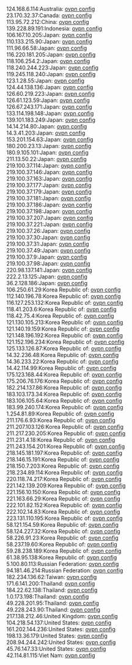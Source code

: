 124.168.6.114:Australia: [ovpn config](vpn/124_168_6_114.ovpn)  
23.170.32.37:Canada: [ovpn config](vpn/23_170_32_37.ovpn)  
113.95.72.212:China: [ovpn config](vpn/113_95_72_212.ovpn)  
139.228.89.191:Indonesia: [ovpn config](vpn/139_228_89_191.ovpn)  
106.167.10.205:Japan: [ovpn config](vpn/106_167_10_205.ovpn)  
110.133.215.90:Japan: [ovpn config](vpn/110_133_215_90.ovpn)  
111.96.66.58:Japan: [ovpn config](vpn/111_96_66_58.ovpn)  
116.220.181.205:Japan: [ovpn config](vpn/116_220_181_205.ovpn)  
118.106.254.2:Japan: [ovpn config](vpn/118_106_254_2.ovpn)  
118.240.244.223:Japan: [ovpn config](vpn/118_240_244_223.ovpn)  
119.245.118.240:Japan: [ovpn config](vpn/119_245_118_240.ovpn)  
123.1.28.55:Japan: [ovpn config](vpn/123_1_28_55.ovpn)  
124.44.138.136:Japan: [ovpn config](vpn/124_44_138_136.ovpn)  
126.60.219.223:Japan: [ovpn config](vpn/126_60_219_223.ovpn)  
126.61.123.59:Japan: [ovpn config](vpn/126_61_123_59.ovpn)  
126.67.243.171:Japan: [ovpn config](vpn/126_67_243_171.ovpn)  
133.114.198.148:Japan: [ovpn config](vpn/133_114_198_148.ovpn)  
139.101.183.249:Japan: [ovpn config](vpn/139_101_183_249.ovpn)  
14.14.214.80:Japan: [ovpn config](vpn/14_14_214_80.ovpn)  
14.3.41.203:Japan: [ovpn config](vpn/14_3_41_203.ovpn)  
153.201.154.63:Japan: [ovpn config](vpn/153_201_154_63.ovpn)  
180.200.23.13:Japan: [ovpn config](vpn/180_200_23_13.ovpn)  
180.9.105.101:Japan: [ovpn config](vpn/180_9_105_101.ovpn)  
211.13.50.22:Japan: [ovpn config](vpn/211_13_50_22.ovpn)  
219.100.37.114:Japan: [ovpn config](vpn/219_100_37_114.ovpn)  
219.100.37.146:Japan: [ovpn config](vpn/219_100_37_146.ovpn)  
219.100.37.163:Japan: [ovpn config](vpn/219_100_37_163.ovpn)  
219.100.37.177:Japan: [ovpn config](vpn/219_100_37_177.ovpn)  
219.100.37.179:Japan: [ovpn config](vpn/219_100_37_179.ovpn)  
219.100.37.181:Japan: [ovpn config](vpn/219_100_37_181.ovpn)  
219.100.37.186:Japan: [ovpn config](vpn/219_100_37_186.ovpn)  
219.100.37.198:Japan: [ovpn config](vpn/219_100_37_198.ovpn)  
219.100.37.207:Japan: [ovpn config](vpn/219_100_37_207.ovpn)  
219.100.37.221:Japan: [ovpn config](vpn/219_100_37_221.ovpn)  
219.100.37.26:Japan: [ovpn config](vpn/219_100_37_26.ovpn)  
219.100.37.30:Japan: [ovpn config](vpn/219_100_37_30.ovpn)  
219.100.37.31:Japan: [ovpn config](vpn/219_100_37_31.ovpn)  
219.100.37.49:Japan: [ovpn config](vpn/219_100_37_49.ovpn)  
219.100.37.9:Japan: [ovpn config](vpn/219_100_37_9.ovpn)  
219.100.37.98:Japan: [ovpn config](vpn/219_100_37_98.ovpn)  
220.98.137.141:Japan: [ovpn config](vpn/220_98_137_141.ovpn)  
222.2.13.125:Japan: [ovpn config](vpn/222_2_13_125.ovpn)  
36.2.128.186:Japan: [ovpn config](vpn/36_2_128_186.ovpn)  
106.250.61.29:Korea Republic of: [ovpn config](vpn/106_250_61_29.ovpn)  
112.140.196.78:Korea Republic of: [ovpn config](vpn/112_140_196_78.ovpn)  
116.127.253.132:Korea Republic of: [ovpn config](vpn/116_127_253_132.ovpn)  
118.41.203.6:Korea Republic of: [ovpn config](vpn/118_41_203_6.ovpn)  
118.42.75.4:Korea Republic of: [ovpn config](vpn/118_42_75_4.ovpn)  
121.130.105.213:Korea Republic of: [ovpn config](vpn/121_130_105_213.ovpn)  
121.140.19.159:Korea Republic of: [ovpn config](vpn/121_140_19_159.ovpn)  
121.148.196.192:Korea Republic of: [ovpn config](vpn/121_148_196_192.ovpn)  
121.152.196.234:Korea Republic of: [ovpn config](vpn/121_152_196_234.ovpn)  
125.133.126.87:Korea Republic of: [ovpn config](vpn/125_133_126_87.ovpn)  
14.32.236.48:Korea Republic of: [ovpn config](vpn/14_32_236_48.ovpn)  
14.36.233.22:Korea Republic of: [ovpn config](vpn/14_36_233_22.ovpn)  
14.42.114.99:Korea Republic of: [ovpn config](vpn/14_42_114_99.ovpn)  
175.123.168.44:Korea Republic of: [ovpn config](vpn/175_123_168_44.ovpn)  
175.206.76.176:Korea Republic of: [ovpn config](vpn/175_206_76_176.ovpn)  
182.214.137.86:Korea Republic of: [ovpn config](vpn/182_214_137_86.ovpn)  
183.103.173.34:Korea Republic of: [ovpn config](vpn/183_103_173_34.ovpn)  
183.106.105.64:Korea Republic of: [ovpn config](vpn/183_106_105_64.ovpn)  
183.99.240.174:Korea Republic of: [ovpn config](vpn/183_99_240_174.ovpn)  
1.254.81.89:Korea Republic of: [ovpn config](vpn/1_254_81_89.ovpn)  
211.176.6.93:Korea Republic of: [ovpn config](vpn/211_176_6_93.ovpn)  
211.207.103.126:Korea Republic of: [ovpn config](vpn/211_207_103_126.ovpn)  
211.217.230.205:Korea Republic of: [ovpn config](vpn/211_217_230_205.ovpn)  
211.231.4.18:Korea Republic of: [ovpn config](vpn/211_231_4_18.ovpn)  
211.243.154.201:Korea Republic of: [ovpn config](vpn/211_243_154_201.ovpn)  
218.145.181.197:Korea Republic of: [ovpn config](vpn/218_145_181_197.ovpn)  
218.146.15.191:Korea Republic of: [ovpn config](vpn/218_146_15_191.ovpn)  
218.150.7.203:Korea Republic of: [ovpn config](vpn/218_150_7_203.ovpn)  
218.234.89.114:Korea Republic of: [ovpn config](vpn/218_234_89_114.ovpn)  
220.118.74.217:Korea Republic of: [ovpn config](vpn/220_118_74_217.ovpn)  
221.142.139.209:Korea Republic of: [ovpn config](vpn/221_142_139_209.ovpn)  
221.156.10.150:Korea Republic of: [ovpn config](vpn/221_156_10_150.ovpn)  
221.163.66.29:Korea Republic of: [ovpn config](vpn/221_163_66_29.ovpn)  
222.101.82.152:Korea Republic of: [ovpn config](vpn/222_101_82_152.ovpn)  
222.102.14.83:Korea Republic of: [ovpn config](vpn/222_102_14_83.ovpn)  
223.131.110.195:Korea Republic of: [ovpn config](vpn/223_131_110_195.ovpn)  
58.121.154.59:Korea Republic of: [ovpn config](vpn/58_121_154_59.ovpn)  
58.124.227.32:Korea Republic of: [ovpn config](vpn/58_124_227_32.ovpn)  
58.226.91.23:Korea Republic of: [ovpn config](vpn/58_226_91_23.ovpn)  
58.237.19.60:Korea Republic of: [ovpn config](vpn/58_237_19_60.ovpn)  
59.28.238.189:Korea Republic of: [ovpn config](vpn/59_28_238_189.ovpn)  
61.38.95.138:Korea Republic of: [ovpn config](vpn/61_38_95_138.ovpn)  
5.100.80.113:Russian Federation: [ovpn config](vpn/5_100_80_113.ovpn)  
94.181.46.214:Russian Federation: [ovpn config](vpn/94_181_46_214.ovpn)  
182.234.136.62:Taiwan: [ovpn config](vpn/182_234_136_62.ovpn)  
171.6.141.200:Thailand: [ovpn config](vpn/171_6_141_200.ovpn)  
184.22.62.138:Thailand: [ovpn config](vpn/184_22_62_138.ovpn)  
1.0.173.198:Thailand: [ovpn config](vpn/1_0_173_198.ovpn)  
49.228.201.95:Thailand: [ovpn config](vpn/49_228_201_95.ovpn)  
49.228.243.90:Thailand: [ovpn config](vpn/49_228_243_90.ovpn)  
217.138.212.46:United Kingdom: [ovpn config](vpn/217_138_212_46.ovpn)  
104.218.54.137:United States: [ovpn config](vpn/104_218_54_137.ovpn)  
161.202.144.236:United States: [ovpn config](vpn/161_202_144_236.ovpn)  
198.13.36.179:United States: [ovpn config](vpn/198_13_36_179.ovpn)  
208.94.244.242:United States: [ovpn config](vpn/208_94_244_242.ovpn)  
45.76.147.33:United States: [ovpn config](vpn/45_76_147_33.ovpn)  
42.114.81.115:Viet Nam: [ovpn config](vpn/42_114_81_115.ovpn)  
